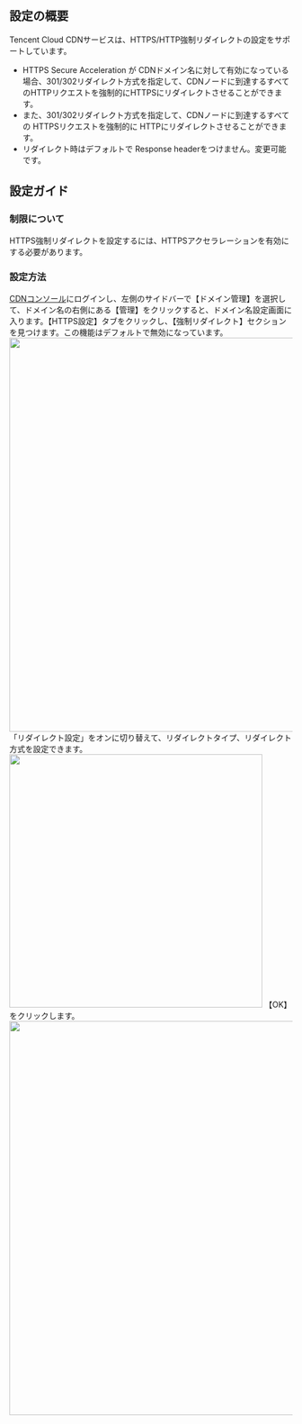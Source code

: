 ## 設定の概要

Tencent Cloud CDNサービスは、HTTPS/HTTP強制リダイレクトの設定をサポートしています。

- HTTPS Secure Acceleration が CDNドメイン名に対して有効になっている場合、301/302リダイレクト方式を指定して、CDNノードに到達するすべてのHTTPリクエストを強制的にHTTPSにリダイレクトさせることができます。
- また、301/302リダイレクト方式を指定して、CDNノードに到達するすべての HTTPSリクエストを強制的に HTTPにリダイレクトさせることができます。
- リダイレクト時はデフォルトで Response headerをつけません。変更可能です。

## 設定ガイド

### 制限について

HTTPS強制リダイレクトを設定するには、HTTPSアクセラレーションを有効にする必要があります。

### 設定方法

[CDNコンソール](https://console.cloud.tencent.com/cdn)にログインし、左側のサイドバーで【ドメイン管理】を選択して、ドメイン名の右側にある【管理】をクリックすると、ドメイン名設定画面に入ります。【HTTPS設定】タブをクリックし、【強制リダイレクト】セクションを見つけます。この機能はデフォルトで無効になっています。
<img src="https://main.qcloudimg.com/raw/b11157d848d39d4e4bba540598f35eba.png" style="width:700px"/>
「リダイレクト設定」をオンに切り替えて、リダイレクトタイプ、リダイレクト方式を設定できます。
<img src="https://main.qcloudimg.com/raw/731d7bcb51286683d259691178bf2b39.png" style="width:450px"/>
【OK】をクリックします。
<img src="https://main.qcloudimg.com/raw/2dcfbacf16b47fe600935f57aadd2e77.png" style="width:700px"/>

